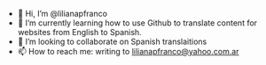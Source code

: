 - 👋 Hi, I’m @lilianapfranco
 - 🌱 I’m currently learning how to use Github to translate content for websites from English to Spanish.
- 💞️ I’m looking to collaborate on Spanish translaitions
- 📫 How to reach me: writing to lilianapfranco@yahoo.com.ar

<!---
lilianapfranco/lilianapfranco is a ✨ special ✨ repository because its `README.md` (this file) appears on your GitHub profile.
You can click the Preview link to take a look at your changes.
--->
